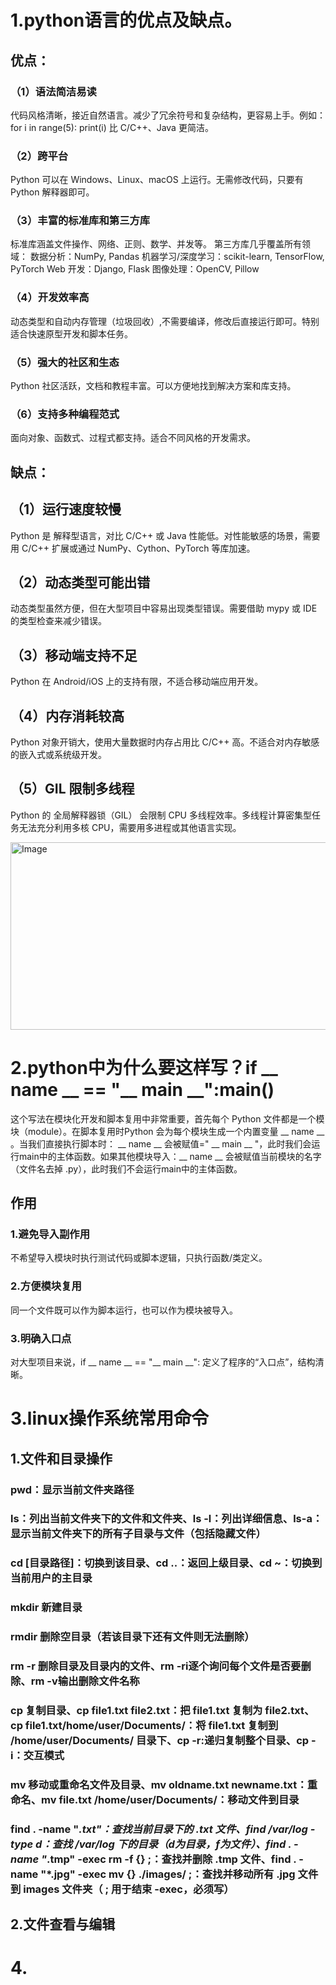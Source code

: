 # 1.python语言的优点及缺点。
## 优点：
### （1）语法简洁易读
代码风格清晰，接近自然语言。减少了冗余符号和复杂结构，更容易上手。例如：
for i in range(5):
    print(i)
比 C/C++、Java 更简洁。
### （2）跨平台
Python 可以在 Windows、Linux、macOS 上运行。无需修改代码，只要有 Python 解释器即可。
### （3）丰富的标准库和第三方库
标准库涵盖文件操作、网络、正则、数学、并发等。
第三方库几乎覆盖所有领域：
   数据分析：NumPy, Pandas
   机器学习/深度学习：scikit-learn, TensorFlow, PyTorch
   Web 开发：Django, Flask
   图像处理：OpenCV, Pillow
### （4）开发效率高
动态类型和自动内存管理（垃圾回收）,不需要编译，修改后直接运行即可。特别适合快速原型开发和脚本任务。
### （5）强大的社区和生态
Python 社区活跃，文档和教程丰富。可以方便地找到解决方案和库支持。
### （6）支持多种编程范式
面向对象、函数式、过程式都支持。适合不同风格的开发需求。


## 缺点：
## （1）运行速度较慢
Python 是 解释型语言，对比 C/C++ 或 Java 性能低。对性能敏感的场景，需要用 C/C++ 扩展或通过 NumPy、Cython、PyTorch 等库加速。
## （2）动态类型可能出错
动态类型虽然方便，但在大型项目中容易出现类型错误。需要借助 mypy 或 IDE 的类型检查来减少错误。
## （3）移动端支持不足
Python 在 Android/iOS 上的支持有限，不适合移动端应用开发。
## （4）内存消耗较高
Python 对象开销大，使用大量数据时内存占用比 C/C++ 高。不适合对内存敏感的嵌入式或系统级开发。
## （5）GIL 限制多线程
Python 的 全局解释器锁（GIL） 会限制 CPU 多线程效率。多线程计算密集型任务无法充分利用多核 CPU，需要用多进程或其他语言实现。

<img width="613" height="300" alt="Image" src="https://github.com/user-attachments/assets/a43cce4f-c96d-498a-971d-66e1084fcb1d" />

# 2.python中为什么要这样写？if  __ name __ == "__ main __":main()
这个写法在模块化开发和脚本复用中非常重要，首先每个 Python 文件都是一个模块（module）。在脚本复用时Python 会为每个模块生成一个内置变量  __ name __ 。当我们直接执行脚本时： __ name __ 会被赋值=" __ main __ "，此时我们会运行main中的主体函数。如果其他模块导入：__ name __ 会被赋值当前模块的名字 （文件名去掉 .py），此时我们不会运行main中的主体函数。

## 作用
### 1.避免导入副作用
不希望导入模块时执行测试代码或脚本逻辑，只执行函数/类定义。
### 2.方便模块复用
同一个文件既可以作为脚本运行，也可以作为模块被导入。
### 3.明确入口点
对大型项目来说，if __ name __ == "__ main __": 定义了程序的“入口点”，结构清晰。

# 3.linux操作系统常用命令
## 1.文件和目录操作
### pwd：显示当前文件夹路径
### ls：列出当前文件夹下的文件和文件夹、ls -l：列出详细信息、ls-a：显示当前文件夹下的所有子目录与文件（包括隐藏文件）
### cd [目录路径]：切换到该目录、cd ..：返回上级目录、cd ~：切换到当前用户的主目录
### mkdir 新建目录
### rmdir  删除空目录（若该目录下还有文件则无法删除）
### rm -r 删除目录及目录内的文件、rm -ri逐个询问每个文件是否要删除、rm -v输出删除文件名称
### cp 复制目录、cp file1.txt file2.txt：把 file1.txt 复制为 file2.txt、cp file1.txt/home/user/Documents/：将 file1.txt 复制到 /home/user/Documents/ 目录下、cp -r:递归复制整个目录、cp -i：交互模式
### mv 移动或重命名文件及目录、mv oldname.txt newname.txt：重命名、mv file.txt /home/user/Documents/：移动文件到目录
### find . -name "*.txt"：查找当前目录下的 .txt 文件、find /var/log -type d：查找 /var/log 下的目录（d为目录，f为文件）、find . -name "*.tmp" -exec rm -f {} \;：查找并删除 .tmp 文件、find . -name "*.jpg" -exec mv {} ./images/ \;：查找并移动所有 .jpg 文件到 images 文件夹（ \; 用于结束 -exec，必须写）

## 2.文件查看与编辑
### 



# 4.






